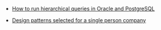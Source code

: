 
* [How to run hierarchical queries in Oracle and PostgreSQL](https://www.enterprisedb.com/postgres-tutorials/how-run-hierarchical-queries-oracle-and-postgresql)

* [Design patterns selected for a single person company](https://www.switchless.io/)